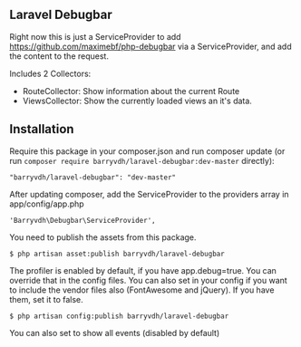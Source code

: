 ## Laravel Debugbar

Right now this is just a ServiceProvider to add https://github.com/maximebf/php-debugbar via a ServiceProvider, and add the content to the request.

Includes 2 Collectors:
 - RouteCollector: Show information about the current Route
 - ViewsCollector: Show the currently loaded views an it's data.

## Installation

Require this package in your composer.json and run composer update (or run `composer require barryvdh/laravel-debugbar:dev-master` directly):

    "barryvdh/laravel-debugbar": "dev-master"

After updating composer, add the ServiceProvider to the providers array in app/config/app.php

    'Barryvdh\Debugbar\ServiceProvider',

You need to publish the assets from this package.

    $ php artisan asset:publish barryvdh/laravel-debugbar

The profiler is enabled by default, if you have app.debug=true. You can override that in the config files.
You can also set in your config if you want to include the vendor files also (FontAwesome and jQuery). If you have them, set it to false.

    $ php artisan config:publish barryvdh/laravel-debugbar

You can also set to show all events (disabled by default)